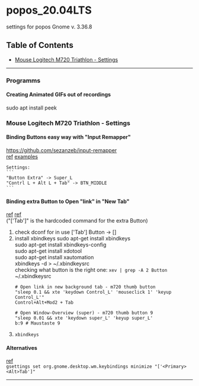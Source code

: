 # popos_20.04LTS
settings for popos
Gnome v. 3.36.8

## Table of Contents 

- [Mouse Logitech M720 Triathlon - Settings](#mouse-logitech-m720-triathlon---settings)

___

### Programms
#### Creating Animated GIFs out of recordings
sudo apt install peek

### Mouse Logitech M720 Triathlon - Settings
#### Binding Buttons easy way with "Input Remapper"
  https://github.com/sezanzeb/input-remapper  
  [ref](https://ubuntuhandbook.org/index.php/2021/07/remap-keyboard-gamepad-ubuntu/)
  [examples](https://github.com/sezanzeb/input-remapper/blob/HEAD/readme/examples.md)  

    Settings:   
    ```
    "Button Extra" -> Super_L  
    "Contrl L + Alt L + Tab" -> BTN_MIDDLE  
    ```


#### Binding extra Button to Open "link" in "New Tab"
[ref](https://wiki.ubuntuusers.de/xbindkeys/)
[ref](https://www.reddit.com/r/linuxmint/comments/i9w0mb/logitech_m705_to_m720_thumb_button_solution/)   
("['<Primary><Alt>Tab']"  is the hardcoded command for the extra Button)

1. check dconf for in use ['<Control><Alt>Tab'] Button -> []
2. install xbindkeys
    sudo apt-get install xbindkeys   
    sudo apt-get install xbindkeys-config   
    sudo apt-get install xdotool   
    sudo apt-get install xautomation   
    xbindkeys -d > ~/.xbindkeysrc   
    checking what button is the right one: ```xev | grep -A 2 Button```  
    ~/.xbindkeysrc
      ```
      # Open link in new background tab - m720 thumb button
      "sleep 0.1 && xte 'keydown Control_L' 'mouseclick 1' 'keyup Control_L'"
      Control+Alt+Mod2 + Tab
      
      # Open Window-Overview (super) - m720 thumb button 9
      "sleep 0.01 && xte 'keydown super_L' 'keyup super_L'
      b:9 # Maustaste 9
      ```
3. ```xbindkeys```
      
#### Alternatives 
[ref](https://www.medo64.com/2019/03/configuring-thumb-button-on-m720-under-ubuntu/)   
```gsettings set org.gnome.desktop.wm.keybindings minimize "['<Primary><Alt>Tab']" ```
  
___
  
  
